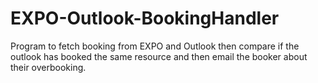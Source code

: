 # EXPO-Outlook-BookingHandler
Program to fetch booking from EXPO and Outlook then compare if the outlook has booked the same resource and then email the booker about their overbooking.
